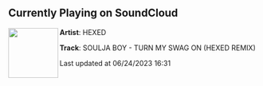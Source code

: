 ## Currently Playing on SoundCloud

[<img align="left" width="100" src="https://i1.sndcdn.com/artworks-j2bSJjemBfY3xH2P-LcvBNg-t500x500.jpg">](https://soundcloud.com/hexed-official/soulja-boy-turn-my-swag-on-hexed-remix)

**Artist**: HEXED 

**Track**: SOULJA BOY - TURN MY SWAG ON (HEXED REMIX)

Last updated at 06/24/2023 16:31
